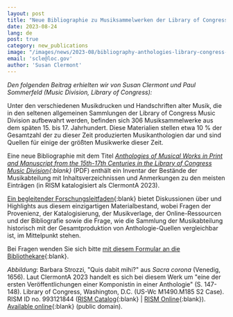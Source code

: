 ```yaml
---
layout: post
title: "Neue Bibliographie zu Musiksammelwerken der Library of Congress"
date: 2023-08-24
lang: de
post: true
category: new_publications
image: "/images/news/2023-08/bibliography-anthologies-library-congress-strozzi-website.jpg"
email: 'scle@loc.gov'
author: 'Susan Clermont'
---
```


_Den folgenden Beitrag erhielten wir von Susan Clermont und Paul Sommerfeld (Music Division, Library of Congress):_  

Unter den verschiedenen Musikdrucken und Handschriften alter Musik, die in den seltenen allgemeinen Sammlungen der Library of Congress Music Division aufbewahrt werden, befinden sich 306 Musiksammelwerke aus dem späten 15. bis 17. Jahrhundert. Diese Materialien stellen etwa 10 % der Gesamtzahl der zu dieser Zeit produzierten Musikanthologien dar und sind Quellen für einige der größten Musikwerke dieser Zeit.  

Eine neue Bibliographie mit dem Titel _[Anthologies of Musical Works in Print and Manuscript from the 15th-17th Centuries in the Library of Congress Music Division](https://www.loc.gov/static/research-centers/performing-arts/documents/Anthologies-Final-Bibliography.pdf){:blank}_ (PDF) enthält ein Inventar der Bestände der Musikabteilung mit Inhaltsverzeichnissen und Anmerkungen zu den meisten Einträgen (in RISM katalogisiert als ClermontA 2023).

[Ein begleitender Forschungsleitfaden](https://guides.loc.gov/music-anthologies/introduction){:blank} bietet Diskussionen über und Highlights aus diesem einzigartigen Materialbestand, wobei Fragen der Provenienz, der Katalogisierung, der Musikverlage, der Online-Ressourcen und der Bibliografie sowie die Frage, wie die Sammlung der Musikabteilung historisch mit der Gesamtproduktion von Anthologie-Quellen vergleichbar ist, im Mittelpunkt stehen.  

Bei Fragen wenden Sie sich bitte [mit diesem Formular an die Bibliothekare](https://ask.loc.gov/performing-arts){:blank}.


_Abbildung_: Barbara Strozzi, "Quis dabit mihi?" aus _Sacra corona_ (Venedig, 1656). Laut ClermontA 2023 handelt es sich bei diesem Werk um "eine der ersten Veröffentlichungen einer Komponistin in einer Anthologie" (S. 147-148). Library of Congress, Washington, D.C. (US-Wc  M1490.M185 S2 Case). RISM ID no. 993121844 ([RISM Catalog](https://opac.rism.info/search?id=993121844&View=rism){:blank} \| [RISM Online](https://rism.online/sources/993121844){:blank}). [Available online](https://www.loc.gov/item/2008575478/){:blank} (public domain). 
